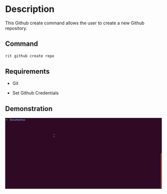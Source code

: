 # Description

This Github create command allows the user to create a new Github repository.

## Command

```bash
rit github create repo
```

## Requirements

- Git

- Set Github Credentials

## Demonstration

![gif](https://github.com/ZupIT/ritchie-formulas/raw/master/github/create/repo/doc/github-create-repo.gif)
